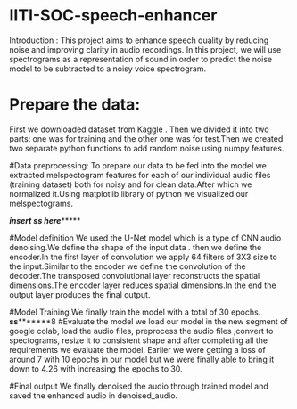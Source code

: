 # IITI-SOC-speech-enhancer

Introduction : This project aims to enhance speech quality by reducing noise and improving clarity in audio recordings.
In this project, we will use spectrograms as a representation of sound in order to predict the noise model to be subtracted to a noisy voice spectrogram.

# Prepare the data:
First we downloaded dataset from Kaggle . Then we divided it into two parts: one was for training and the other one was for test.Then we created two separate python functions to add random noise using numpy features.

#Data preprocessing:
To prepare our data to be fed into the model we extracted melspectogram features for each of our individual audio files (training dataset) both for noisy and for clean data.After which we normalized it.Using matplotlib library of python we visualized our melspectograms.

*********insert ss here**************

#Model definition 
We used the U-Net model which is a type of CNN audio denoising.We define the shape of the input data . then we define the encoder.In the first layer of convolution we apply 64 filters of 3X3 size to the input.Similar to the encoder we define the convolution of the decoder.The transposed convolutional layer reconstructs the spatial dimensions.The encoder layer reduces spatial dimensions.In the end the output layer produces the final output.


#Model Training
We finally train the model with a total of 30 epochs.
******ss*************8
#Evaluate the model
we load our model in the new segment of google colab, load the audio files, preprocess the audio files ,convert to spectograms, resize it to consistent shape and after completing all the requirements we evaluate the model.
Earlier we were getting a loss of around 7 with 10 epochs in our model but we were finally able to bring it down to 4.26 with increasing the epochs to 30. 

#Final output
We finally denoised the audio through trained model and saved the enhanced audio in denoised_audio.


